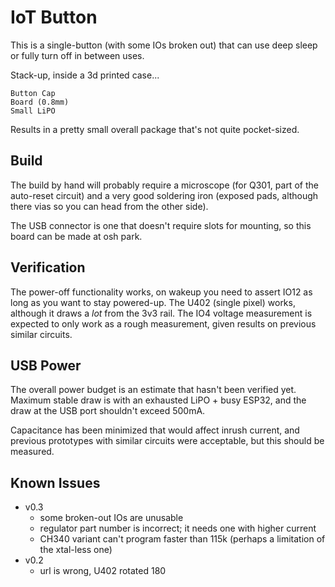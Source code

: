 # IoT Button

This is a single-button (with some IOs broken out) that can use deep sleep or
fully turn off in between uses.

Stack-up, inside a 3d printed case...

    Button Cap
    Board (0.8mm)
    Small LiPO

Results in a pretty small overall package that's not quite pocket-sized.

## Build

The build by hand will probably require a microscope (for Q301, part of the
auto-reset circuit) and a very good soldering iron (exposed pads, although there
vias so you can head from the other side).

The USB connector is one that doesn't require slots for mounting, so this board
can be made at osh park.

## Verification

The power-off functionality works, on wakeup you need to assert IO12 as long as
you want to stay powered-up.  The U402 (single pixel) works, although it draws a
*lot* from the 3v3 rail.  The IO4 voltage measurement is expected to only work
as a rough measurement, given results on previous similar circuits.

## USB Power

The overall power budget is an estimate that hasn't been verified yet.  Maximum
stable draw is with an exhausted LiPO + busy ESP32, and the draw at the USB
port shouldn't exceed 500mA.

Capacitance has been minimized that would affect inrush current, and previous
prototypes with similar circuits were acceptable, but this should be measured.

## Known Issues

* v0.3
  * some broken-out IOs are unusable
  * regulator part number is incorrect; it needs one with higher current
  * CH340 variant can't program faster than 115k (perhaps a limitation of the
    xtal-less one)
* v0.2
  * url is wrong, U402 rotated 180
